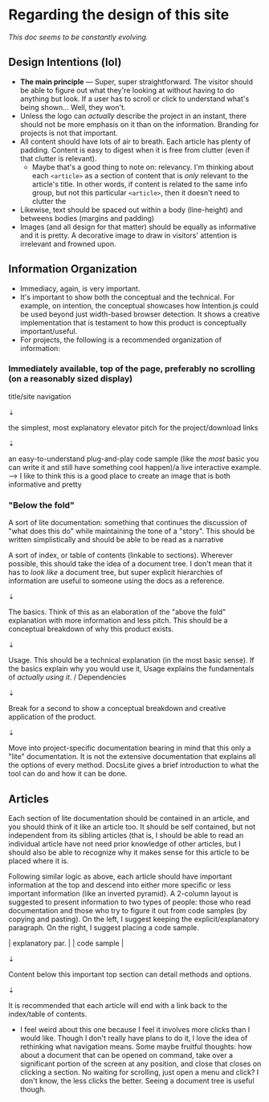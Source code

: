 # Regarding the design of this site
*This doc seems to be constantly evolving.*

## Design Intentions (lol)
- **The main principle** — Super, super straightforward. The visitor should be able to figure out what they're looking at without having to do anything but look. If a user has to scroll or click to understand what's being shown… Well, they won't.
- Unless the logo can *actually* describe the project in an instant, there should not be more emphasis on it than on the information. Branding for projects is not that important.
- All content should have lots of air to breath. Each article has plenty of padding. Content is easy to digest when it is free from clutter (even if that clutter is relevant). 
	- Maybe that's a good thing to note on: relevancy. I'm thinking about each `<article>` as a section of content that is *only* relevant to the article's title. In other words, if content is related to the same info group, but not this particular `<article>`, then it doesn't need to clutter the <article>
- Likewise, text should be spaced out within a body (line-height) and betweens bodies (margins and padding)
- Images (and all design for that matter) should be equally as informative and it is pretty. A decorative image to draw in visitors' attention is irrelevant and frowned upon.

## Information Organization
- Immediacy, again, is very important. 
- It's important to show both the conceptual and the technical. For example, on intention, the conceptual showcases how Intention.js could be used beyond just width-based browser detection. It shows a creative implementation that is testament to how this product is conceptually important/useful. 
- For projects, the following is a recommended organization of information:

### Immediately available, top of the page, preferably no scrolling (on a reasonably sized display)
title/site navigation

⇣

the simplest, most explanatory elevator pitch for the project/download links

⇣

an easy-to-understand plug-and-play code sample (like the *most* basic you can write it and still have something cool happen)/a live interactive example. --> I like to think this is a good place to create an image that is both informative and pretty

### "Below the fold"
A sort of lite documentation: something that continues the discussion of "what does this do" while maintaining the tone of a "story". This should be written simplistically and should be able to be read as a narrative 

A sort of index, or table of contents (linkable to sections). Wherever possible, this should take the idea of a document tree.  I don't mean that it has to *look like* a document tree, but super explicit hierarchies of information are useful to someone using the docs as a reference.

⇣

The basics. Think of this as an elaboration of the "above the fold" explanation with more information and less pitch. This should be a conceptual breakdown of why this product exists.

⇣

Usage. This should be a technical explanation (in the most basic sense). If the basics explain why you would use it, Usage explains the fundamentals of *actually using it*. / Dependencies

⇣

Break for a second to show a conceptual breakdown and creative application of the product.

⇣

Move into project-specific documentation bearing in mind that this only a "lite" documentation. It is not the extensive documentation that explains all the options of every method. DocsLite gives a brief introduction to what the tool can do and how it can be done.

## Articles
Each section of lite documentation should be contained in an article, and you should think of it like an article too. It should be self contained, but not independent from its sibling articles (that is, I should be able to read an individual article have not need prior knowledge of other articles, but I should also be able to recognize why it makes sense for this article to be placed where it is.

Following similar logic as above, each article should have important information at the top and descend into either more specific or less important information (like an inverted pyramid). A 2-column layout is suggested to present information to two types of people: those who read documentation and those who try to figure it out from code samples (by copying and pasting). On the left, I suggest keeping the explicit/explanatory paragraph. On the right, I suggest placing a code sample. 

| explanatory par. | |     code sample    |

⇣

Content below this important top section can detail methods and options. 

⇣

It is recommended that each article will end with a link back to the index/table of contents. 
- I feel weird about this one because I feel it involves more clicks than I would like. Though I don't really have plans to do it, I love the idea of rethinking what navigation means. Some maybe fruitful thoughts: how about a document that can be opened on command, take over a significant portion of the screen at any position, and close that closes on clicking a section. No waiting for scrolling, just open a menu and click? I don't know, the less clicks the better. Seeing a document tree is useful though.
